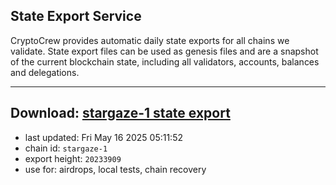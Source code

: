## State Export Service
CryptoCrew provides automatic daily state exports for all chains we validate. State export files can be used as genesis files and are a snapshot of the current blockchain state, including all validators, accounts, balances and delegations.

---
**Download: [stargaze-1 state export](https://dl-eu2.ccvalidators.com/SERVICE/stargaze/stargaze-1_export_20233909.json)**
---

- last updated: Fri May 16 2025 05:11:52
- chain id: `stargaze-1`
- export height: `20233909`
- use for: airdrops, local tests, chain recovery
